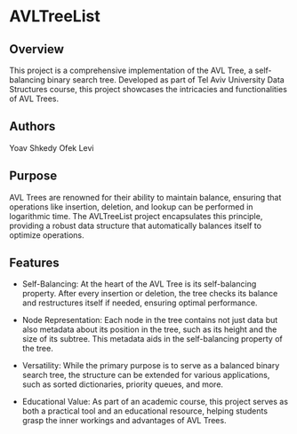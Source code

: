 # AVLTreeList

## Overview
This project is a comprehensive implementation of the AVL Tree, a self-balancing binary search tree. Developed as part of Tel Aviv University Data Structures course, this project showcases the intricacies and functionalities of AVL Trees.

## Authors
Yoav Shkedy
Ofek Levi

## Purpose
AVL Trees are renowned for their ability to maintain balance, ensuring that operations like insertion, deletion, and lookup can be performed in logarithmic time. The AVLTreeList project encapsulates this principle, providing a robust data structure that automatically balances itself to optimize operations.

## Features
* Self-Balancing: At the heart of the AVL Tree is its self-balancing property. After every insertion or deletion, the tree checks its balance and restructures itself if needed, ensuring optimal performance.

* Node Representation: Each node in the tree contains not just data but also metadata about its position in the tree, such as its height and the size of its subtree. This metadata aids in the self-balancing property of the tree.

* Versatility: While the primary purpose is to serve as a balanced binary search tree, the structure can be extended for various applications, such as sorted dictionaries, priority queues, and more.

* Educational Value: As part of an academic course, this project serves as both a practical tool and an educational resource, helping students grasp the inner workings and advantages of AVL Trees.
